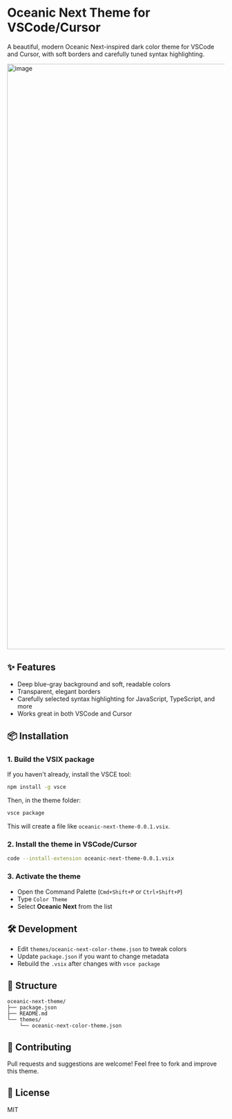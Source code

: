 # Oceanic Next Theme for VSCode/Cursor

A beautiful, modern Oceanic Next-inspired dark color theme for VSCode and Cursor, with soft borders and carefully tuned syntax highlighting.

<img width="1351" alt="image" src="https://github.com/user-attachments/assets/f57df20a-2867-4617-ab93-93b7f0f15762" />

## ✨ Features

- Deep blue-gray background and soft, readable colors
- Transparent, elegant borders
- Carefully selected syntax highlighting for JavaScript, TypeScript, and more
- Works great in both VSCode and Cursor

## 📦 Installation

### 1. Build the VSIX package

If you haven't already, install the VSCE tool:

```bash
npm install -g vsce
```

Then, in the theme folder:

```bash
vsce package
```

This will create a file like `oceanic-next-theme-0.0.1.vsix`.

### 2. Install the theme in VSCode/Cursor

```bash
code --install-extension oceanic-next-theme-0.0.1.vsix
```

### 3. Activate the theme

- Open the Command Palette (`Cmd+Shift+P` or `Ctrl+Shift+P`)
- Type `Color Theme`
- Select **Oceanic Next** from the list

## 🛠️ Development

- Edit `themes/oceanic-next-color-theme.json` to tweak colors
- Update `package.json` if you want to change metadata
- Rebuild the `.vsix` after changes with `vsce package`

## 📁 Structure

```
oceanic-next-theme/
├── package.json
├── README.md
└── themes/
    └── oceanic-next-color-theme.json
```

## 🤝 Contributing

Pull requests and suggestions are welcome! Feel free to fork and improve this theme.

## 📜 License

MIT
